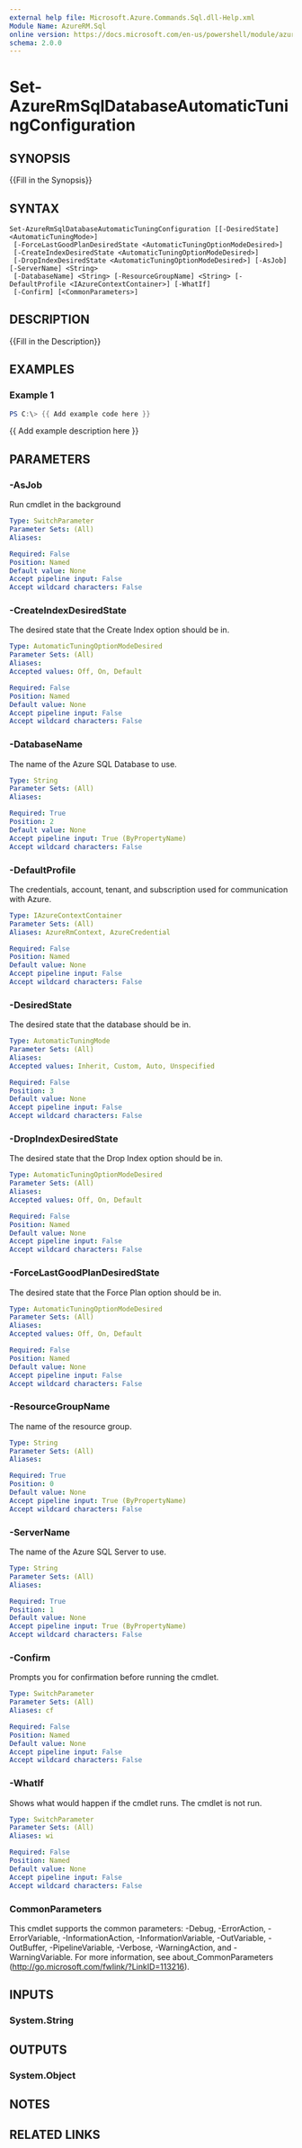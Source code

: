 ```yaml
---
external help file: Microsoft.Azure.Commands.Sql.dll-Help.xml
Module Name: AzureRM.Sql
online version: https://docs.microsoft.com/en-us/powershell/module/azurerm.sql/set-azurermsqldatabaseautomatictuningconfiguration
schema: 2.0.0
---
```


# Set-AzureRmSqlDatabaseAutomaticTuningConfiguration

## SYNOPSIS
{{Fill in the Synopsis}}

## SYNTAX

```
Set-AzureRmSqlDatabaseAutomaticTuningConfiguration [[-DesiredState] <AutomaticTuningMode>]
 [-ForceLastGoodPlanDesiredState <AutomaticTuningOptionModeDesired>]
 [-CreateIndexDesiredState <AutomaticTuningOptionModeDesired>]
 [-DropIndexDesiredState <AutomaticTuningOptionModeDesired>] [-AsJob] [-ServerName] <String>
 [-DatabaseName] <String> [-ResourceGroupName] <String> [-DefaultProfile <IAzureContextContainer>] [-WhatIf]
 [-Confirm] [<CommonParameters>]
```

## DESCRIPTION
{{Fill in the Description}}

## EXAMPLES

### Example 1
```powershell
PS C:\> {{ Add example code here }}
```

{{ Add example description here }}

## PARAMETERS

### -AsJob
Run cmdlet in the background

```yaml
Type: SwitchParameter
Parameter Sets: (All)
Aliases:

Required: False
Position: Named
Default value: None
Accept pipeline input: False
Accept wildcard characters: False
```

### -CreateIndexDesiredState
The desired state that the Create Index option should be in.

```yaml
Type: AutomaticTuningOptionModeDesired
Parameter Sets: (All)
Aliases:
Accepted values: Off, On, Default

Required: False
Position: Named
Default value: None
Accept pipeline input: False
Accept wildcard characters: False
```

### -DatabaseName
The name of the Azure SQL Database to use.

```yaml
Type: String
Parameter Sets: (All)
Aliases:

Required: True
Position: 2
Default value: None
Accept pipeline input: True (ByPropertyName)
Accept wildcard characters: False
```

### -DefaultProfile
The credentials, account, tenant, and subscription used for communication with Azure.

```yaml
Type: IAzureContextContainer
Parameter Sets: (All)
Aliases: AzureRmContext, AzureCredential

Required: False
Position: Named
Default value: None
Accept pipeline input: False
Accept wildcard characters: False
```

### -DesiredState
The desired state that the database should be in.

```yaml
Type: AutomaticTuningMode
Parameter Sets: (All)
Aliases:
Accepted values: Inherit, Custom, Auto, Unspecified

Required: False
Position: 3
Default value: None
Accept pipeline input: False
Accept wildcard characters: False
```

### -DropIndexDesiredState
The desired state that the Drop Index option should be in.

```yaml
Type: AutomaticTuningOptionModeDesired
Parameter Sets: (All)
Aliases:
Accepted values: Off, On, Default

Required: False
Position: Named
Default value: None
Accept pipeline input: False
Accept wildcard characters: False
```

### -ForceLastGoodPlanDesiredState
The desired state that the Force Plan option should be in.

```yaml
Type: AutomaticTuningOptionModeDesired
Parameter Sets: (All)
Aliases:
Accepted values: Off, On, Default

Required: False
Position: Named
Default value: None
Accept pipeline input: False
Accept wildcard characters: False
```

### -ResourceGroupName
The name of the resource group.

```yaml
Type: String
Parameter Sets: (All)
Aliases:

Required: True
Position: 0
Default value: None
Accept pipeline input: True (ByPropertyName)
Accept wildcard characters: False
```

### -ServerName
The name of the Azure SQL Server to use.

```yaml
Type: String
Parameter Sets: (All)
Aliases:

Required: True
Position: 1
Default value: None
Accept pipeline input: True (ByPropertyName)
Accept wildcard characters: False
```

### -Confirm
Prompts you for confirmation before running the cmdlet.

```yaml
Type: SwitchParameter
Parameter Sets: (All)
Aliases: cf

Required: False
Position: Named
Default value: None
Accept pipeline input: False
Accept wildcard characters: False
```

### -WhatIf
Shows what would happen if the cmdlet runs.
The cmdlet is not run.

```yaml
Type: SwitchParameter
Parameter Sets: (All)
Aliases: wi

Required: False
Position: Named
Default value: None
Accept pipeline input: False
Accept wildcard characters: False
```

### CommonParameters
This cmdlet supports the common parameters: -Debug, -ErrorAction, -ErrorVariable, -InformationAction, -InformationVariable, -OutVariable, -OutBuffer, -PipelineVariable, -Verbose, -WarningAction, and -WarningVariable. For more information, see about_CommonParameters (http://go.microsoft.com/fwlink/?LinkID=113216).

## INPUTS

### System.String

## OUTPUTS

### System.Object

## NOTES

## RELATED LINKS

